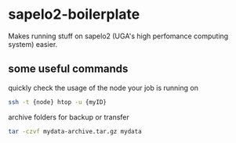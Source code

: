 # sapelo2-boilerplate

Makes running stuff on sapelo2 (UGA's high perfomance computing system) easier.

## some useful commands

quickly check the usage of the node your job is running on 

```bash
ssh -t {node} htop -u {myID}
```

archive folders for backup or transfer

```bash
tar -czvf mydata-archive.tar.gz mydata
```
